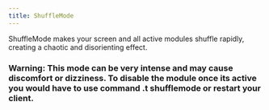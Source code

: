 ```yaml
---
title: ShuffleMode
---
```

ShuffleMode makes your screen and all active modules shuffle rapidly, creating a chaotic and disorienting effect.

 ### Warning: This mode can be very intense and may cause discomfort or dizziness. To disable the module once its active you would have to use command .t shufflemode or restart your client. 